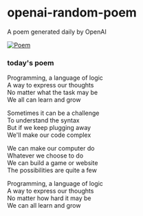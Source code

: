 
# openai-random-poem
 A poem generated daily by OpenAI

[![Poem](https://github.com/fbiego/openai-random-poem/actions/workflows/main.yml/badge.svg)](https://github.com/fbiego/openai-random-poem/actions/workflows/main.yml)

### today's poem  
  
Programming, a language of logic  
A way to express our thoughts  
No matter what the task may be  
We all can learn and grow  
  
Sometimes it can be a challenge  
To understand the syntax  
But if we keep plugging away  
We'll make our code complex  
  
We can make our computer do  
Whatever we choose to do  
We can build a game or website  
The possibilities are quite a few  
  
Programming, a language of logic  
A way to express our thoughts  
No matter how hard it may be  
We can all learn and grow